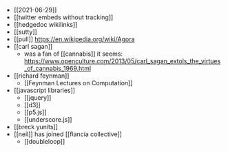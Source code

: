 - [[2021-06-29]]
- [[twitter embeds without tracking]]
- [[hedgedoc wikilinks]]
- [[sutty]]
- [[pull]] https://en.wikipedia.org/wiki/Agora
- [[carl sagan]] 
	- was a fan of [[cannabis]] it seems: https://www.openculture.com/2013/05/carl_sagan_extols_the_virtues_of_cannabis_1969.html
- [[richard feynman]]
	-  [[Feynman Lectures on Computation]]
- [[javascript libraries]]
	- [[jquery]]
	- [[d3]]
	- [[p5.js]]
	- [[underscore.js]]
- [[breck yunits]]
- [[neil]] has joined [[flancia collective]]
	- [[doubleloop]]